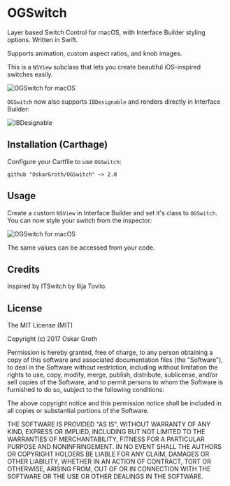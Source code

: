 OGSwitch
==================

Layer based Switch Control for macOS, with Interface Builder styling options. Written in Swift.

Supports animation, custom aspect ratios, and knob images.

This is a `NSView` subclass that lets you create beautiful iOS-inspired switches easily.

![OGSwitch for macOS](https://s3.amazonaws.com/cindori/images/ogswitch.png "OGSwitch for macOS")

`OGSwitch` now also supports `IBDesignable` and renders directly in Interface Builder:

![IBDesignable](https://i.imgur.com/BKUyWGg.png "IBDesignable")


## Installation (Carthage)
Configure your Cartfile to use `OGSwitch`:

```github "OskarGroth/OGSwitch" ~> 2.0```

## Usage

Create a custom `NSView` in Interface Builder and set it's class to `OGSwitch`.
You can now style your switch from the inspector:

![OGSwitch for macOS](https://s3.amazonaws.com/cindori/images/inspector-ogswitch.png "OGSwitch for macOS")

The same values can be accessed from your code.

## Credits

Inspired by ITSwitch by Ilija Tovilo.

## License
The MIT License (MIT)

Copyright (c) 2017 Oskar Groth

Permission is hereby granted, free of charge, to any person obtaining a copy of
this software and associated documentation files (the "Software"), to deal in
the Software without restriction, including without limitation the rights to
use, copy, modify, merge, publish, distribute, sublicense, and/or sell copies of
the Software, and to permit persons to whom the Software is furnished to do so,
subject to the following conditions:

The above copyright notice and this permission notice shall be included in all
copies or substantial portions of the Software.

THE SOFTWARE IS PROVIDED "AS IS", WITHOUT WARRANTY OF ANY KIND, EXPRESS OR
IMPLIED, INCLUDING BUT NOT LIMITED TO THE WARRANTIES OF MERCHANTABILITY, FITNESS
FOR A PARTICULAR PURPOSE AND NONINFRINGEMENT. IN NO EVENT SHALL THE AUTHORS OR
COPYRIGHT HOLDERS BE LIABLE FOR ANY CLAIM, DAMAGES OR OTHER LIABILITY, WHETHER
IN AN ACTION OF CONTRACT, TORT OR OTHERWISE, ARISING FROM, OUT OF OR IN
CONNECTION WITH THE SOFTWARE OR THE USE OR OTHER DEALINGS IN THE SOFTWARE.
